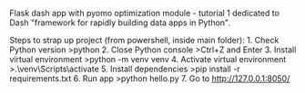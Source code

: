 Flask dash app with pyomo optimization module - tutorial 1 dedicated to Dash "framework for rapidly building data apps in Python".

Steps to strap up project (from powershell, inside main folder):
    1. Check Python version >python
    2. Close Python console >Ctrl+Z and Enter
    3. Install virtual environment >python -m venv venv
    4. Activate virtual environment >.\venv\Scripts\activate
    5. Install dependencies >pip install -r requirements.txt
    6. Run app >python hello.py
    7. Go to http://127.0.0.1:8050/
